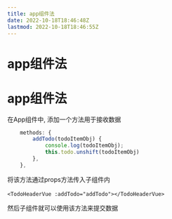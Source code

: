 ```yaml
---
title: app组件法
date: 2022-10-18T18:46:48Z
lastmod: 2022-10-18T18:46:55Z
---
```


# app组件法

# app组件法

在App组件中, 添加一个方法用于接收数据

```js
    methods: {
        addTodo(todoItemObj) {
            console.log(todoItemObj);
            this.todo.unshift(todoItemObj)
        },
    },
```

将该方法通过props方法传入子组件内

​`<TodoHeaderVue :addTodo="addTodo"></TodoHeaderVue>`​

然后子组件就可以使用该方法来提交数据
